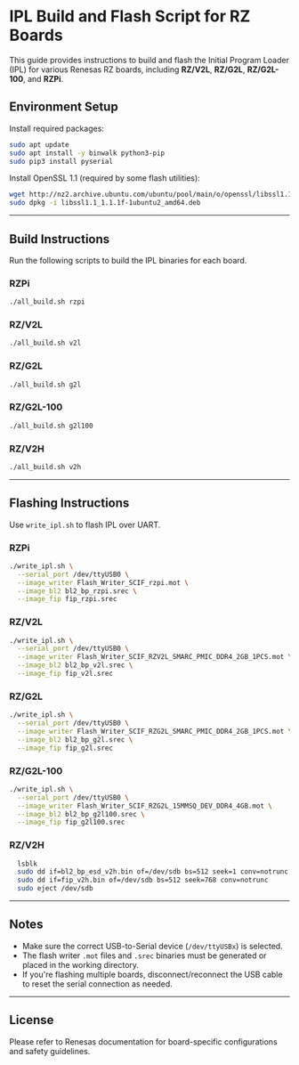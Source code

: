 
# IPL Build and Flash Script for RZ Boards

This guide provides instructions to build and flash the Initial Program Loader (IPL) for various Renesas RZ boards, including **RZ/V2L**, **RZ/G2L**, **RZ/G2L-100**, and **RZPi**.

## Environment Setup

Install required packages:

```bash
sudo apt update
sudo apt install -y binwalk python3-pip
sudo pip3 install pyserial
```

Install OpenSSL 1.1 (required by some flash utilities):

```bash
wget http://nz2.archive.ubuntu.com/ubuntu/pool/main/o/openssl/libssl1.1_1.1.1f-1ubuntu2_amd64.deb
sudo dpkg -i libssl1.1_1.1.1f-1ubuntu2_amd64.deb
```

---

## Build Instructions

Run the following scripts to build the IPL binaries for each board.

### RZPi

```bash
./all_build.sh rzpi
```

### RZ/V2L

```bash
./all_build.sh v2l
```

### RZ/G2L

```bash
./all_build.sh g2l
```

### RZ/G2L-100

```bash
./all_build.sh g2l100
```

### RZ/V2H

```bash
./all_build.sh v2h
```

---

## Flashing Instructions

Use `write_ipl.sh` to flash IPL over UART.

### RZPi

```bash
./write_ipl.sh \
  --serial_port /dev/ttyUSB0 \
  --image_writer Flash_Writer_SCIF_rzpi.mot \
  --image_bl2 bl2_bp_rzpi.srec \
  --image_fip fip_rzpi.srec
```

### RZ/V2L

```bash
./write_ipl.sh \
  --serial_port /dev/ttyUSB0 \
  --image_writer Flash_Writer_SCIF_RZV2L_SMARC_PMIC_DDR4_2GB_1PCS.mot \
  --image_bl2 bl2_bp_v2l.srec \
  --image_fip fip_v2l.srec
```

### RZ/G2L

```bash
./write_ipl.sh \
  --serial_port /dev/ttyUSB0 \
  --image_writer Flash_Writer_SCIF_RZG2L_SMARC_PMIC_DDR4_2GB_1PCS.mot \
  --image_bl2 bl2_bp_g2l.srec \
  --image_fip fip_g2l.srec
```

### RZ/G2L-100

```bash
./write_ipl.sh \
  --serial_port /dev/ttyUSB0 \
  --image_writer Flash_Writer_SCIF_RZG2L_15MMSQ_DEV_DDR4_4GB.mot \
  --image_bl2 bl2_bp_g2l100.srec \
  --image_fip fip_g2l100.srec
```

### RZ/V2H

```bash
  lsblk
  sudo dd if=bl2_bp_esd_v2h.bin of=/dev/sdb bs=512 seek=1 conv=notrunc
  sudo dd if=fip_v2h.bin of=/dev/sdb bs=512 seek=768 conv=notrunc
  sudo eject /dev/sdb
```

---

## Notes

- Make sure the correct USB-to-Serial device (`/dev/ttyUSBx`) is selected.
- The flash writer `.mot` files and `.srec` binaries must be generated or placed in the working directory.
- If you're flashing multiple boards, disconnect/reconnect the USB cable to reset the serial connection as needed.

---

## License

Please refer to Renesas documentation for board-specific configurations and safety guidelines.
